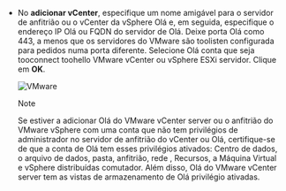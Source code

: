 * No **adicionar vCenter**, especifique um nome amigável para o servidor de anfitrião ou o vCenter da vSphere Olá e, em seguida, especifique o endereço IP Olá ou FQDN do servidor de Olá. Deixe porta Olá como 443, a menos que os servidores do VMware são toolisten configurada para pedidos numa porta diferente. Selecione Olá conta que seja tooconnect toohello VMware vCenter ou vSphere ESXi servidor. Clique em **OK**.

    ![VMware](./media/site-recovery-add-vcenter/vmware-server.png)

   > [!NOTE]
   > Se estiver a adicionar Olá do VMware vCenter server ou o anfitrião do VMware vSphere com uma conta que não tem privilégios de administrador no servidor de anfitrião do vCenter ou Olá, certifique-se de que a conta de Olá tem esses privilégios ativados: Centro de dados, o arquivo de dados, pasta, anfitrião, rede , Recursos, a Máquina Virtual e vSphere distribuídas comutador. Além disso, Olá do VMware vCenter server tem as vistas de armazenamento de Olá privilégio ativadas.
